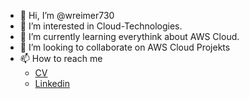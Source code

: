 - 👋 Hi, I’m @wreimer730
- 👀 I’m interested in Cloud-Technologies.
- 🌱 I’m currently learning everythink about AWS Cloud.
- 💞️ I’m looking to collaborate on AWS Cloud Projekts 
- 📫 How to reach me
  - [CV](https://resume.io/r/5DSkHYOVA)
  - [Linkedin](https://www.linkedin.com/in/wladimir-reimer-4a7070260/)

<!---
wreimer730/wreimer730 is a ✨ special ✨ repository because its `README.md` (this file) appears on your GitHub profile.
You can click the Preview link to take a look at your changes.
--->
